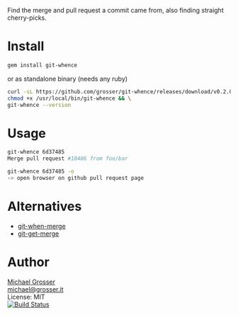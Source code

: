 Find the merge and pull request a commit came from, also finding straight cherry-picks.

Install
=======

```Bash
gem install git-whence
```

or as standalone binary (needs any ruby)

```Bash
curl -sL https://github.com/grosser/git-whence/releases/download/v0.2.0/git-autobisect > /usr/local/bin/git-whence && \
chmod +x /usr/local/bin/git-whence && \
git-whence --version
```

Usage
=====

```Bash
git-whence 6d37485
Merge pull request #10486 from foo/bar

git-whence 6d37485 -o
-> open browser on github pull request page
```

Alternatives
============
 - [git-when-merge](https://github.com/mhagger/git-when-merged)
 - [git-get-merge](https://github.com/jianli/git-get-merge)

Author
======
[Michael Grosser](http://grosser.it)<br/>
michael@grosser.it<br/>
License: MIT<br/>
[![Build Status](https://travis-ci.org/grosser/git-whence.png)](https://travis-ci.org/grosser/git-whence)

